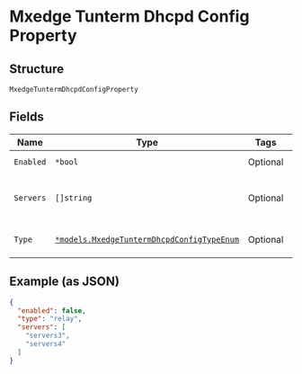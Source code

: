 
# Mxedge Tunterm Dhcpd Config Property

## Structure

`MxedgeTuntermDhcpdConfigProperty`

## Fields

| Name | Type | Tags | Description |
|  --- | --- | --- | --- |
| `Enabled` | `*bool` | Optional | **Default**: `false` |
| `Servers` | `[]string` | Optional | list of DHCP servers; required if `type`==`relay` |
| `Type` | [`*models.MxedgeTuntermDhcpdConfigTypeEnum`](../../doc/models/mxedge-tunterm-dhcpd-config-type-enum.md) | Optional | enum: `relay`<br>**Default**: `"relay"` |

## Example (as JSON)

```json
{
  "enabled": false,
  "type": "relay",
  "servers": [
    "servers3",
    "servers4"
  ]
}
```

